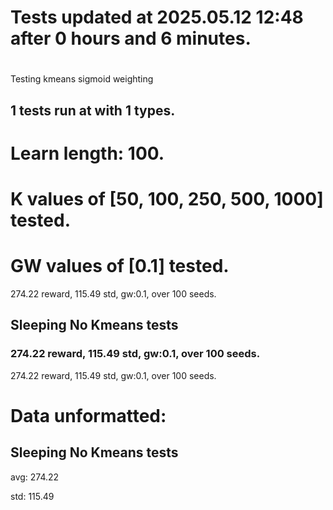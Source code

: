 # Tests updated at 2025.05.12 12:48 after 0 hours and 6 minutes.
# 
Testing kmeans sigmoid weighting
## 1 tests run at with 1 types.
# Learn length: 100.
# K values of [50, 100, 250, 500, 1000] tested.
# GW values of [0.1] tested.

274.22 reward, 115.49 std, gw:0.1, over 100 seeds.


## Sleeping No Kmeans tests
### 274.22 reward, 115.49 std, gw:0.1, over 100 seeds.

274.22 reward, 115.49 std, gw:0.1, over 100 seeds.


# Data unformatted:



## Sleeping No Kmeans tests
avg:
274.22

std:
115.49
